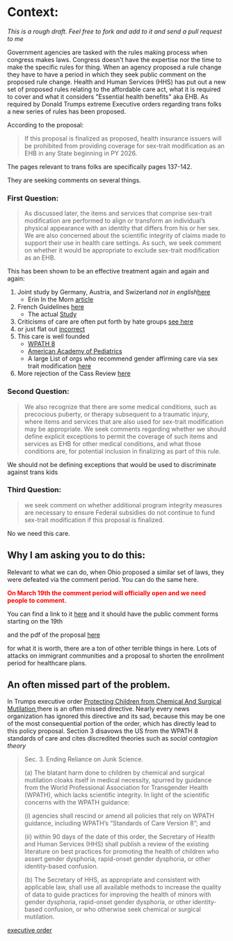 # Context:
*This is a rough draft. Feel free to fork and add to it and send a pull request to me*


Government agencies are tasked with the rules making process when congress makes laws. Congress doesn't have the expertise nor the time to make the specific rules for thing. When an agency proposed a rule change they have to have a period in which they seek public comment on the proposed rule change. Health and Human Services (HHS) has put out a new set of proposed rules relating to the affordable care act, what it is required to cover and what it considers "Essential health benefits" aka EHB. As required by Donald Trumps extreme Executive orders regarding trans folks a new series of rules has been proposed. 

According to the proposal: 

> If this proposal is finalized as
> proposed, health insurance issuers will be prohibited from providing coverage for sex-trait
> modification as an EHB in any State beginning in PY 2026.


The pages relevant to trans folks are specifically pages 137-142. 

They are seeking comments on several things. 

### First Question:
> As discussed later, the items and services that comprise sex-trait modification are performed to align or transform an individual’s
> physical appearance with an identity that differs from his or her sex. We are also concerned about the scientific integrity of
> claims made to support their use in health care settings. As such, we seek comment on whether it would be appropriate to exclude
> sex-trait modification as an EHB.

This has been shown to be an effective treatment again and again and again:
1) Joint study by Germany, Austria, and Swizerland *not in english*[here](https://register.awmf.org/de/leitlinien/detail/028-014)
    - Erin In the Morn [article](https://www.erininthemorning.com/p/new-german-swiss-and-austria-guidelines)
2) French Guidelines [here](https://www.erininthemorning.com/p/new-french-guidelines-recommend-trans?utm_source=publication-search)
    - The actual [Study](https://www.sciencedirect.com/science/article/pii/S0929693X24001763#tbl0001)
3) Criticisms of care are often put forth by hate groups [see here](https://www.erininthemorning.com/p/nhs-trans-care-officials-speak-at])
4) or just flat out [incorrect](https://www.cbc.ca/news/health/puberty-blockers-review-1.7172920)
5) This care is well founded
    - [WPATH 8](https://www.tandfonline.com/doi/epdf/10.1080/26895269.2022.2100644?needAccess=true)
    - [American Academy of Pediatrics](https://publications.aap.org/pediatrics/article/142/4/e20182162/37381/Ensuring-Comprehensive-Care-and-Support-for?autologincheck=redirected)
    - A large List of orgs who recommend gender affirming care via sex trait modification [here](https://transhealthproject.org/resources/medical-organization-statements/)
6) More rejection of the Cass Review [here](https://www.erininthemorning.com/p/another-international-medical-org])


### Second Question:
> We also recognize that there are some medical conditions, such as precocious puberty, or
> therapy subsequent to a traumatic injury, where items and services that are also used for sex-trait
> modification may be appropriate. We seek comments regarding whether we should define
> explicit exceptions to permit the coverage of such items and services as EHB for other medical
> conditions, and what those conditions are, for potential inclusion in finalizing as part of this rule.

We should not be defining exceptions that would be used to discriminate against trans kids

### Third Question:
> we seek comment on whether additional program integrity measures are necessary to
> ensure Federal subsidies do not continue to fund sex-trait modification if this proposal is
> finalized.

No we need this care. 

## Why I am asking you to do this: 
Relevant to what we can do, when Ohio proposed a similar set of laws, they were defeated via the comment period. You can do the same here. 

<span style="color:red"> **On March 19th the comment period will officially open and we need people to comment.** </span>

You can find a link to it [here](https://www.federalregister.gov/public-inspection/2025-04083/patient-protection-and-affordable-care-act-marketplace-integrity-and-affordability) and it should have the public comment forms starting on the 19th

and the pdf of the proposal  [here](https://public-inspection.federalregister.gov/2025-04083.pdf)

for what it is worth, there are a ton of other terrible things in here. Lots of attacks on immigrant communities and a proposal to shorten the enrollment period for healthcare plans.


## An often missed part of the problem. 
In Trumps executive order [Protecting Children from Chemical And Surgical Mutilation ](https://www.whitehouse.gov/presidential-actions/2025/01/protecting-children-from-chemical-and-surgical-mutilation/) there is an often missed directive. Nearly every news organization has ignored this directive and its sad, because this may be one of the most consequential portion of the order, which has directly lead to this policy proposal. Section 3 disavows the US from the WPATH 8 standards of care and cites discredited theories such as *social contagion theory*

> Sec. 3.  Ending Reliance on Junk Science.
>
> (a)  The blatant harm done to children by chemical and surgical mutilation cloaks itself in medical necessity, spurred by guidance from the World Professional Association for Transgender Health (WPATH), which lacks scientific integrity.  In light of  the scientific concerns with the WPATH guidance:
>
> <p>(i)   agencies shall rescind or amend all policies that rely on WPATH guidance, including WPATH’s “Standards of Care Version 8”; and </p>
>
>  <p>(ii)  within 90 days of the date of this order, the Secretary of Health and Human Services (HHS) shall publish a review of the existing literature on best practices for promoting the health of children who assert gender dysphoria, rapid-onset gender dysphoria, or other identity-based confusion.</p>
>
>  (b)  The Secretary of HHS, as appropriate and consistent with applicable law, shall use all available methods to increase the quality of data to guide practices for improving the health of minors with gender dysphoria, rapid-onset gender dysphoria, or other identity-based confusion, or who otherwise seek chemical or surgical mutilation.

[executive order](https://www.whitehouse.gov/presidential-actions/2025/01/protecting-children-from-chemical-and-surgical-mutilation/)
